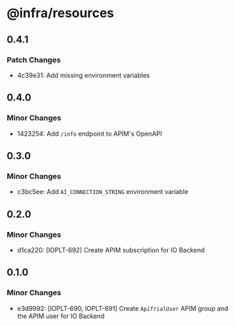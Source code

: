 # @infra/resources

## 0.4.1

### Patch Changes

- 4c39e31: Add missing environment variables

## 0.4.0

### Minor Changes

- 1423254: Add `/info` endpoint to APIM's OpenAPI

## 0.3.0

### Minor Changes

- c3bc5ee: Add `AI_CONNECTION_STRING` environment variable

## 0.2.0

### Minor Changes

- d1ca220: [IOPLT-692] Create APIM subscription for IO Backend

## 0.1.0

### Minor Changes

- e3d9992: [IOPLT-690, IOPLT-691] Create `ApiTrialUser` APIM group and the APIM user for IO Backend

